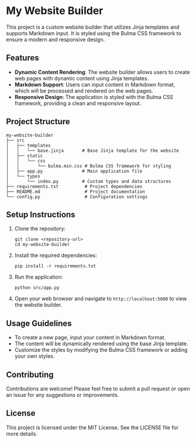 # My Website Builder

This project is a custom website builder that utilizes Jinja templates and supports Markdown input. It is styled using the Bulma CSS framework to ensure a modern and responsive design.

## Features

- **Dynamic Content Rendering**: The website builder allows users to create web pages with dynamic content using Jinja templates.
- **Markdown Support**: Users can input content in Markdown format, which will be processed and rendered on the web pages.
- **Responsive Design**: The application is styled with the Bulma CSS framework, providing a clean and responsive layout.

## Project Structure

```
my-website-builder
├── src
│   ├── templates
│   │   └── base.jinja       # Base Jinja template for the website
│   ├── static
│   │   └── css
│   │       └── bulma.min.css # Bulma CSS framework for styling
│   ├── app.py               # Main application file
│   └── types
│       └── index.py         # Custom types and data structures
├── requirements.txt          # Project dependencies
├── README.md                 # Project documentation
└── config.py                 # Configuration settings
```

## Setup Instructions

1. Clone the repository:
   ```
   git clone <repository-url>
   cd my-website-builder
   ```

2. Install the required dependencies:
   ```
   pip install -r requirements.txt
   ```

3. Run the application:
   ```
   python src/app.py
   ```

4. Open your web browser and navigate to `http://localhost:5000` to view the website builder.

## Usage Guidelines

- To create a new page, input your content in Markdown format.
- The content will be dynamically rendered using the base Jinja template.
- Customize the styles by modifying the Bulma CSS framework or adding your own styles.

## Contributing

Contributions are welcome! Please feel free to submit a pull request or open an issue for any suggestions or improvements.

## License

This project is licensed under the MIT License. See the LICENSE file for more details.